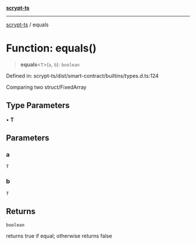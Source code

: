 [**scrypt-ts**](../README.md)

***

[scrypt-ts](../globals.md) / equals

# Function: equals()

> **equals**\<`T`\>(`a`, `b`): `boolean`

Defined in: scrypt-ts/dist/smart-contract/builtins/types.d.ts:124

Comparing two struct/FixedArray

## Type Parameters

• **T**

## Parameters

### a

`T`

### b

`T`

## Returns

`boolean`

returns true if equal; otherwise returns false
